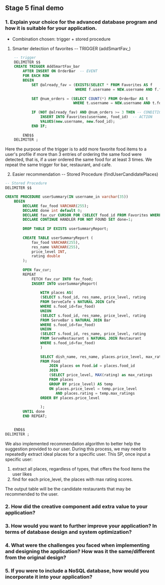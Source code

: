 
## Stage 5 final demo

### 1. Explain your choice for the advanced database program and how it is suitable for your application.

* Combination chosen: trigger + stored procedure
1. Smarter detection of favorites -- TRIGGER (addSmartFav_)  

```sql
    -- trigger
    DELIMITER $$
    CREATE TRIGGER AddSmartFav_bar
        AFTER INSERT ON OrderBar  -- EVENT
        FOR EACH ROW
        BEGIN
            SET @already_fav = (EXISTS(SELECT * FROM Favorites AS f 
                                WHERE f.username = NEW.username AND f.food_id = NEW.food_id));
            
            SET @num_orders = (SELECT COUNT(*) FROM OrderBar AS t 
                               WHERE t.username = NEW.username AND t.food_id = NEW.food_id);
            
            IF (NOT @already_fav) AND @num_orders >= 3 THEN -- CONDITION
                INSERT INTO Favorites(username, food_id)  -- ACTION
                VALUES(new.username, new.food_id);
            END IF;
            
        END$$
    DELIMITER ;
```

Here the purpose of the trigger is to add more favorite food items to a user's profile if more than 
3 entries of ordering the same food were detected, that is, if a user ordered the same food for at least 3
times. We repeat the same trigger for bar, restaurant, and cafe.

2. Easier recommendation -- Stored Procedure (findUserCandidatePlaces)

```sql
-- Stored Procedure
DELIMITER $$

CREATE PROCEDURE userSummary(IN username_in varchar(35))
	BEGIN
		DECLARE fav_food VARCHAR(255);
		DECLARE done int default 0;
        DECLARE fav_cur CURSOR FOR (SELECT food_id FROM Favorites WHERE username=username_in);
        DECLARE CONTINUE HANDLER FOR NOT FOUND SET done=1;
        
        DROP TABLE IF EXISTS userSummaryReport;
        
        CREATE TABLE userSummaryReport (
			fav_food VARCHAR(255),
			res_name VARCHAR(255),
            price_level INT,
			rating double
        );
        
        OPEN fav_cur;
        REPEAT 
			FETCH fav_cur INTO fav_food;
            INSERT INTO userSummaryReport(
            
				WITH places AS(
                (SELECT s.food_id, res_name, price_level, rating
				FROM ServeCafe s NATURAL JOIN Cafe
				WHERE s.food_id=fav_food)
				UNION
				(SELECT s.food_id, res_name, price_level, rating
				FROM ServeBar s NATURAL JOIN Bar
				WHERE s.food_id=fav_food)
                UNION
				(SELECT s.food_id, res_name, price_level, rating
				FROM ServeRestaurant s NATURAL JOIN Restaurant
				WHERE s.food_id=fav_food)
                )
                
                SELECT dish_name, res_name, places.price_level, max_ratings
				FROM Food 
					JOIN places on Food.id = places.food_id
					JOIN 
					(SELECT price_level, MAX(rating) as max_ratings
					FROM places
					GROUP BY price_level) AS temp
					ON places.price_level = temp.price_level
					   AND places.rating = temp.max_ratings
				ORDER BY places.price_level
				
                );
		UNTIL done
        END REPEAT;
        

    END$$
DELIMITER ;
```

We also implemented recommendation algorithm to better help the suggestion provided to our user.
During this process, we may need to repeatedly extract ideal places for a specific user.
This SP, once input a specific user:
1. extract all places, regardless of types, that offers the food items the user likes
2. find for each price_level, the places with max rating scores.  

The output table will be the candidate restaurants that may be recommended to the user.


### 2. How did the creative component add extra value to your application?


### 3. How would you want to further improve your application? In terms of database design and system optimization?


### 4. What were the challenges you faced when implementing and designing the application? How was it the same/different from the original design?


### 5. If you were to include a NoSQL database, how would you incorporate it into your application?